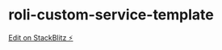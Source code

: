 # roli-custom-service-template

[Edit on StackBlitz ⚡️](https://stackblitz.com/edit/estate-tutorial-8nmv6z)